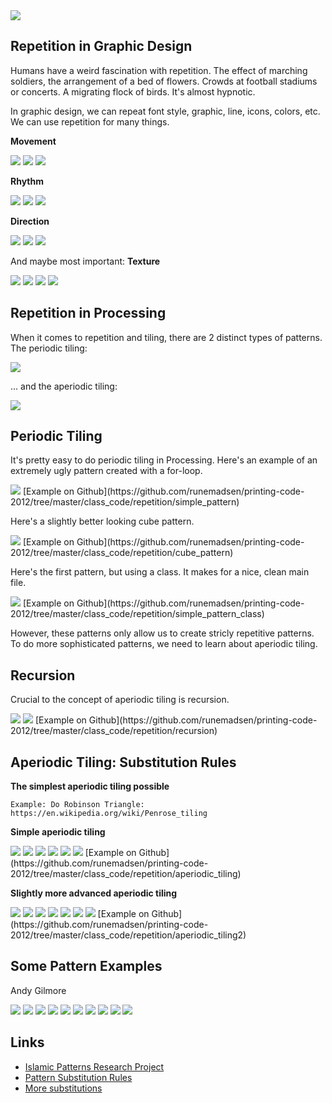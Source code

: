<img src="http://runemadsen-2012.s3.amazonaws.com/printing-code-2012/repetition/grapefruit.jpg" data-slideshow="http://runemadsen-2012.s3.amazonaws.com/printing-code-2012/repetition/grapefruit.jpg" />

Repetition in Graphic Design
----------------------------

Humans have a weird fascination with repetition. The effect of marching soldiers, the arrangement of a bed of flowers. Crowds at football stadiums or concerts. A migrating flock of birds. It's almost hypnotic.

In graphic design, we can repeat font style, graphic, line, icons, colors, etc. We can use repetition for many things.

**Movement**

<img src="http://runemadsen-2012.s3.amazonaws.com/printing-code-2012/repetition/pintori_movement_small.jpg" data-slideshow="http://runemadsen-2012.s3.amazonaws.com/printing-code-2012/repetition/pintori_movement.jpg" />

<img src="http://runemadsen-2012.s3.amazonaws.com/printing-code-2012/repetition/pintori_movement2_small.jpg" data-slideshow="http://runemadsen-2012.s3.amazonaws.com/printing-code-2012/repetition/pintori_movement2.jpg" />

<img src="http://runemadsen-2012.s3.amazonaws.com/printing-code-2012/repetition/rand_movement_small.jpg" data-slideshow="http://runemadsen-2012.s3.amazonaws.com/printing-code-2012/repetition/rand_movement.jpg" />

**Rhythm**

<img src="http://runemadsen-2012.s3.amazonaws.com/printing-code-2012/repetition/rand_rhythm_small.jpg" data-slideshow="http://runemadsen-2012.s3.amazonaws.com/printing-code-2012/repetition/rand_rhythm.jpg" />

<img src="http://runemadsen-2012.s3.amazonaws.com/printing-code-2012/repetition/brockmann_rhythm_small.jpg" data-slideshow="http://runemadsen-2012.s3.amazonaws.com/printing-code-2012/repetition/brockmann_rhythm.jpg" />

<img src="http://runemadsen-2012.s3.amazonaws.com/printing-code-2012/repetition/brockmann_rhythm2_small.jpg" data-slideshow="http://runemadsen-2012.s3.amazonaws.com/printing-code-2012/repetition/brockmann_rhythm2.png" />

**Direction**

<img src="http://runemadsen-2012.s3.amazonaws.com/printing-code-2012/repetition/megert_direction_small.jpg" data-slideshow="http://runemadsen-2012.s3.amazonaws.com/printing-code-2012/repetition/megert_direction.png" />

<img src="http://runemadsen-2012.s3.amazonaws.com/printing-code-2012/repetition/rand_direction_small.jpg" data-slideshow="http://runemadsen-2012.s3.amazonaws.com/printing-code-2012/repetition/rand_direction.png" />

<img src="http://runemadsen-2012.s3.amazonaws.com/printing-code-2012/repetition/direction2_small.jpg" data-slideshow="http://runemadsen-2012.s3.amazonaws.com/printing-code-2012/repetition/direction2.jpg" />

And maybe most important: **Texture**

<img src="http://runemadsen-2012.s3.amazonaws.com/printing-code-2012/repetition/mandala_small.jpg" data-slideshow="http://runemadsen-2012.s3.amazonaws.com/printing-code-2012/repetition/mandala.jpg" />

<img src="http://runemadsen-2012.s3.amazonaws.com/printing-code-2012/repetition/champalimaud_texture_small.jpg" data-slideshow="http://runemadsen-2012.s3.amazonaws.com/printing-code-2012/repetition/champalimaud_texture.png" />

<img src="http://runemadsen-2012.s3.amazonaws.com/printing-code-2012/repetition/lewitt_texture_small.jpg" data-slideshow="http://runemadsen-2012.s3.amazonaws.com/printing-code-2012/repetition/lewitt_texture.jpg" />

<img src="http://runemadsen-2012.s3.amazonaws.com/printing-code-2012/repetition/lewitt_texture2_small.jpg" data-slideshow="http://runemadsen-2012.s3.amazonaws.com/printing-code-2012/repetition/lewitt_texture2.jpg" />


Repetition in Processing
------------------------

When it comes to repetition and tiling, there are 2 distinct types of patterns. The periodic tiling:

<img src="http://runemadsen-2012.s3.amazonaws.com/printing-code-2012/repetition/repetition_periodic_small.jpg" data-slideshow="http://runemadsen-2012.s3.amazonaws.com/printing-code-2012/repetition/repetition_periodic.jpg" />

... and the aperiodic tiling:

<img src="http://runemadsen-2012.s3.amazonaws.com/printing-code-2012/repetition/repetition_aperiodic_small.jpg" data-slideshow="http://runemadsen-2012.s3.amazonaws.com/printing-code-2012/repetition/repetition_aperiodic.png" />

Periodic Tiling
---------------

It's pretty easy to do periodic tiling in Processing. Here's an example of an extremely ugly pattern created with a for-loop.

<img src="http://runemadsen-2012.s3.amazonaws.com/printing-code-2012/repetition/simple_pattern_small.jpg" data-slideshow="http://runemadsen-2012.s3.amazonaws.com/printing-code-2012/repetition/simple_pattern.png" />
[Example on Github](https://github.com/runemadsen/printing-code-2012/tree/master/class_code/repetition/simple_pattern)

Here's a slightly better looking cube pattern.

<img src="http://runemadsen-2012.s3.amazonaws.com/printing-code-2012/repetition/cube_pattern_small.jpg" data-slideshow="http://runemadsen-2012.s3.amazonaws.com/printing-code-2012/repetition/cube_pattern.png" />
[Example on Github](https://github.com/runemadsen/printing-code-2012/tree/master/class_code/repetition/cube_pattern)

Here's the first pattern, but using a class. It makes for a nice, clean main file.

<img src="http://runemadsen-2012.s3.amazonaws.com/printing-code-2012/repetition/simple_pattern_class_small.jpg" data-slideshow="http://runemadsen-2012.s3.amazonaws.com/printing-code-2012/repetition/simple_pattern_class.png" />
[Example on Github](https://github.com/runemadsen/printing-code-2012/tree/master/class_code/repetition/simple_pattern_class)

However, these patterns only allow us to create stricly repetitive patterns. To do more sophisticated patterns, we need to learn about aperiodic tiling.


Recursion
---------

Crucial to the concept of aperiodic tiling is recursion. 

<img src="http://runemadsen-2012.s3.amazonaws.com/printing-code-2012/repetition/recursion_ref_small.jpg" data-slideshow="http://runemadsen-2012.s3.amazonaws.com/printing-code-2012/repetition/recursion_ref.jpg" />

<img src="http://runemadsen-2012.s3.amazonaws.com/printing-code-2012/repetition/recursion_small.jpg" data-slideshow="http://runemadsen-2012.s3.amazonaws.com/printing-code-2012/repetition/recursion.png" />
[Example on Github](https://github.com/runemadsen/printing-code-2012/tree/master/class_code/repetition/recursion)


Aperiodic Tiling: Substitution Rules
------------------------------------

**The simplest aperiodic tiling possible**

	Example: Do Robinson Triangle: https://en.wikipedia.org/wiki/Penrose_tiling

**Simple aperiodic tiling**

<img src="http://runemadsen-2012.s3.amazonaws.com/printing-code-2012/repetition/aperiodic_division_simple_small.jpg" data-slideshow="http://runemadsen-2012.s3.amazonaws.com/printing-code-2012/repetition/aperiodic_division_simple.jpg" />

<img src="http://runemadsen-2012.s3.amazonaws.com/printing-code-2012/repetition/aperiodic_division_simple2_small.jpg" data-slideshow="http://runemadsen-2012.s3.amazonaws.com/printing-code-2012/repetition/aperiodic_division_simple2.jpg" />

<img src="http://runemadsen-2012.s3.amazonaws.com/printing-code-2012/repetition/aperiodic_division_simple3_small.jpg" data-slideshow="http://runemadsen-2012.s3.amazonaws.com/printing-code-2012/repetition/aperiodic_division_simple3.jpg" />

<img src="http://runemadsen-2012.s3.amazonaws.com/printing-code-2012/repetition/aperiodic_division_simple4_small.jpg" data-slideshow="http://runemadsen-2012.s3.amazonaws.com/printing-code-2012/repetition/aperiodic_division_simple4.jpg" />

<img src="http://runemadsen-2012.s3.amazonaws.com/printing-code-2012/repetition/aperiodic_division_simple5_small.jpg" data-slideshow="http://runemadsen-2012.s3.amazonaws.com/printing-code-2012/repetition/aperiodic_division_simple5.jpg" />

<img src="http://runemadsen-2012.s3.amazonaws.com/printing-code-2012/repetition/aperiodic_division_simple6_small.jpg" data-slideshow="http://runemadsen-2012.s3.amazonaws.com/printing-code-2012/repetition/aperiodic_division_simple6.jpg" />
[Example on Github](https://github.com/runemadsen/printing-code-2012/tree/master/class_code/repetition/aperiodic_tiling)

**Slightly more advanced aperiodic tiling**

<img src="http://runemadsen-2012.s3.amazonaws.com/printing-code-2012/repetition/aperiodic_division_small.jpg" data-slideshow="http://runemadsen-2012.s3.amazonaws.com/printing-code-2012/repetition/aperiodic_division.jpg" />

<img src="http://runemadsen-2012.s3.amazonaws.com/printing-code-2012/repetition/aperiodic_division2_small.jpg" data-slideshow="http://runemadsen-2012.s3.amazonaws.com/printing-code-2012/repetition/aperiodic_division2.jpg" />

<img src="http://runemadsen-2012.s3.amazonaws.com/printing-code-2012/repetition/aperiodic_division3_small.jpg" data-slideshow="http://runemadsen-2012.s3.amazonaws.com/printing-code-2012/repetition/aperiodic_division3.jpg" />

<img src="http://runemadsen-2012.s3.amazonaws.com/printing-code-2012/repetition/aperiodic_division4_small.jpg" data-slideshow="http://runemadsen-2012.s3.amazonaws.com/printing-code-2012/repetition/aperiodic_division4.jpg" />

<img src="http://runemadsen-2012.s3.amazonaws.com/printing-code-2012/repetition/aperiodic_division5_small.jpg" data-slideshow="http://runemadsen-2012.s3.amazonaws.com/printing-code-2012/repetition/aperiodic_division5.jpg" />

<img src="http://runemadsen-2012.s3.amazonaws.com/printing-code-2012/repetition/aperiodic_division6_small.jpg" data-slideshow="http://runemadsen-2012.s3.amazonaws.com/printing-code-2012/repetition/aperiodic_division6.jpg" />

<img src="http://runemadsen-2012.s3.amazonaws.com/printing-code-2012/repetition/aperiodic_pattern_small.jpg" data-slideshow="http://runemadsen-2012.s3.amazonaws.com/printing-code-2012/repetition/aperiodic_pattern.jpg" />
[Example on Github](https://github.com/runemadsen/printing-code-2012/tree/master/class_code/repetition/aperiodic_tiling2)


Some Pattern Examples
---------------------

Andy Gilmore

<img src="http://runemadsen-2012.s3.amazonaws.com/printing-code-2012/repetition/gilmore1_small.jpg" data-slideshow="http://runemadsen-2012.s3.amazonaws.com/printing-code-2012/repetition/gilmore1.jpg" />

<img src="http://runemadsen-2012.s3.amazonaws.com/printing-code-2012/repetition/gilmore2_small.jpg" data-slideshow="http://runemadsen-2012.s3.amazonaws.com/printing-code-2012/repetition/gilmore2.jpg" />

<img src="http://runemadsen-2012.s3.amazonaws.com/printing-code-2012/repetition/gilmore3_small.jpg" data-slideshow="http://runemadsen-2012.s3.amazonaws.com/printing-code-2012/repetition/gilmore3.jpg" />

<img src="http://runemadsen-2012.s3.amazonaws.com/printing-code-2012/repetition/gilmore4_small.jpg" data-slideshow="http://runemadsen-2012.s3.amazonaws.com/printing-code-2012/repetition/gilmore4.jpg" />

<img src="http://runemadsen-2012.s3.amazonaws.com/printing-code-2012/repetition/gilmore5_small.jpg" data-slideshow="http://runemadsen-2012.s3.amazonaws.com/printing-code-2012/repetition/gilmore5.jpg" />

<img src="http://runemadsen-2012.s3.amazonaws.com/printing-code-2012/repetition/gilmore6_small.jpg" data-slideshow="http://runemadsen-2012.s3.amazonaws.com/printing-code-2012/repetition/gilmore6.jpg" />

<img src="http://runemadsen-2012.s3.amazonaws.com/printing-code-2012/repetition/gilmore7_small.jpg" data-slideshow="http://runemadsen-2012.s3.amazonaws.com/printing-code-2012/repetition/gilmore7.jpg" />

<img src="http://runemadsen-2012.s3.amazonaws.com/printing-code-2012/repetition/gilmore8_small.jpg" data-slideshow="http://runemadsen-2012.s3.amazonaws.com/printing-code-2012/repetition/gilmore8.jpg" />

<img src="http://runemadsen-2012.s3.amazonaws.com/printing-code-2012/repetition/gilmore9_small.jpg" data-slideshow="http://runemadsen-2012.s3.amazonaws.com/printing-code-2012/repetition/gilmore9.jpg" />

<img src="http://runemadsen-2012.s3.amazonaws.com/printing-code-2012/repetition/gilmore10_small.jpg" data-slideshow="http://runemadsen-2012.s3.amazonaws.com/printing-code-2012/repetition/gilmore10.jpg" />


Links
-----

* [Islamic Patterns Research Project](http://nomadinception.com/gallery-arabic-patterns-islamic-patterns-research.aspx)
* [Pattern Substitution Rules](http://tilings.math.uni-bielefeld.de/substitution_rules/)
* [More substitutions](http://web.media.mit.edu/~black/tiles/aperiodic.html)